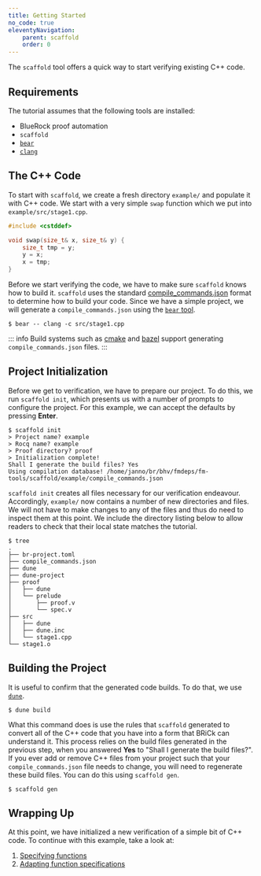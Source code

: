 ```yaml
---
title: Getting Started
no_code: true
eleventyNavigation:
    parent: scaffold
    order: 0
---
```


The `scaffold` tool offers a quick way to start verifying existing C++ code.

## Requirements

The tutorial assumes that the following tools are installed:

* BlueRock proof automation
* `scaffold`
* [`bear`](https://github.com/rizsotto/Bear)
* [`clang`](https://clang.llvm.org/)

## The C++ Code

To start with `scaffold`, we create a fresh directory `example/` and populate it with C++
code. We start with a very simple `swap` function which we put into `example/src/stage1.cpp`.

```cpp
#include <cstddef>

void swap(size_t& x, size_t& y) {
    size_t tmp = y;
    y = x;
    x = tmp;
}
```

Before we start verifying the code, we have to make sure `scaffold` knows how to
build it. `scaffold` uses the standard
[compile_commands.json](https://clang.llvm.org/docs/JSONCompilationDatabase.html)
format to determine how to build your code. Since we have a simple project, we will generate a `compile_commands.json` using the [`bear` tool](https://github.com/rizsotto/Bear).

```shell
$ bear -- clang -c src/stage1.cpp
```

::: info
Build systems such as [cmake](https://cmake.org/cmake/help/latest/variable/CMAKE_EXPORT_COMPILE_COMMANDS.html) and [bazel](https://github.com/kiron1/bazel-compile-commands) support generating `compile_commands.json` files.
:::

## Project Initialization

Before we get to verification, we have to prepare our project.
To do this, we run `scaffold init`, which presents us with a number of prompts to configure the project. For this example, we can accept the defaults by pressing **Enter**.

```shell
$ scaffold init
> Project name? example
> Rocq name? example
> Proof directory? proof
> Initialization complete!
Shall I generate the build files? Yes
Using compilation database! /home/janno/br/bhv/fmdeps/fm-tools/scaffold/example/compile_commands.json
```

`scaffold init` creates all files necessary for our verification endeavour.
Accordingly, `example/` now contains a number of new directories and files. We
will not have to make changes to any of the files and thus do need to inspect
them at this point. We include the directory listing below to allow readers to
check that their local state matches the tutorial.

```shell
$ tree
.
├── br-project.toml
├── compile_commands.json
├── dune
├── dune-project
├── proof
│   ├── dune
│   └── prelude
│       ├── proof.v
│       └── spec.v
├── src
│   ├── dune
│   ├── dune.inc
│   └── stage1.cpp
└── stage1.o
```

## Building the Project

It is useful to confirm that the generated code builds. To do that, we use [`dune`](https://dune.build/).

```shell
$ dune build
```

What this command does is use the rules that `scaffold` generated to convert all of the C++ code that you have into a form that BRiCk can understand it.
This process relies on the build files generated in the previous step, when you answered **Yes** to "Shall I generate the build files?".
If you ever add or remove C++ files from your project such that your `compile_commands.json` file needs to change, you will need to regenerate these build files.
You can do this using `scaffold gen`.

```shell
$ scaffold gen
```

## Wrapping Up

At this point, we have initialized a new verification of a simple bit of C++ code.
To continue with this example, take a look at:

1. [Specifying functions](default-specs.md)
2. [Adapting function specifications](by_hand.md)

